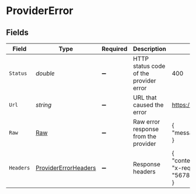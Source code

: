 # ProviderError


## Fields

| Field                                                                                      | Type                                                                                       | Required                                                                                   | Description                                                                                | Example                                                                                    |
| ------------------------------------------------------------------------------------------ | ------------------------------------------------------------------------------------------ | ------------------------------------------------------------------------------------------ | ------------------------------------------------------------------------------------------ | ------------------------------------------------------------------------------------------ |
| `Status`                                                                                   | *double*                                                                                   | :heavy_minus_sign:                                                                         | HTTP status code of the provider error                                                     | 400                                                                                        |
| `Url`                                                                                      | *string*                                                                                   | :heavy_minus_sign:                                                                         | URL that caused the error                                                                  | https://api.provider.com/v1/resource                                                       |
| `Raw`                                                                                      | [Raw](../../Models/Components/Raw.md)                                                      | :heavy_minus_sign:                                                                         | Raw error response from the provider                                                       | {<br/>"message": "Invalid input parameters"<br/>}                                          |
| `Headers`                                                                                  | [ProviderErrorHeaders](../../Models/Components/ProviderErrorHeaders.md)                    | :heavy_minus_sign:                                                                         | Response headers                                                                           | {<br/>"content-type": "application/json",<br/>"x-request-id": "5678c28b211dace4e0a0f9171e6b88c5"<br/>} |